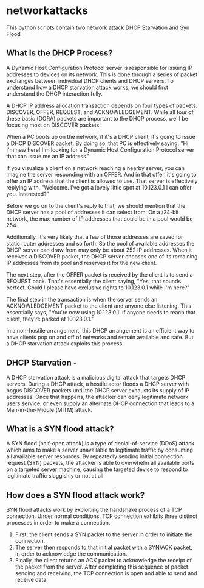 # networkattacks
This python scripts contain two network attack DHCP Starvation and Syn Flood                                                                

## What Is the DHCP Process?
A Dynamic Host Configuration Protocol server is responsible for issuing IP addresses to devices on its network. This is done through a series of packet exchanges between individual DHCP clients and DHCP servers. To understand how a DHCP starvation attack works, we should first understand the DHCP interaction fully.

A DHCP IP address allocation transaction depends on four types of packets: DISCOVER, OFFER, REQUEST, and ACKNOWLEDGEMENT. While all four of these basic (DORA) packets are important to the DHCP process, we'll be focusing most on DISCOVER packets.

When a PC boots up on the network, if it's a DHCP client, it's going to issue a DHCP DISCOVER packet. By doing so, that PC is effectively saying, "Hi, I'm new here! I'm looking for a Dynamic Host Configuration Protocol server that can issue me an IP address."

If you visualize a client on a network reaching a nearby server, you can imagine the server responding with an OFFER. And in that offer, it's going to offer an IP address that the client is allowed to use. That server is effectively replying with, "Welcome. I've got a lovely little spot at 10.123.0.1 I can offer you. Interested?"

Before we go on to the client's reply to that, we should mention that the DHCP server has a pool of addresses it can select from. On a /24-bit network, the max number of IP addresses that could be in a pool would be 254.

Additionally, it's very likely that a few of those addresses are saved for static router addresses and so forth. So the pool of available addresses the DHCP server can draw from may only be about 252 IP addresses. When it receives a DISCOVER packet, the DHCP server chooses one of its remaining IP addresses from its pool and reserves it for the new client.

The next step, after the OFFER packet is received by the client is to send a REQUEST back. That's essentially the client saying, "Yes, that sounds perfect. Could I please have exclusive rights to 10.123.0.1 while I'm here?"

The final step in the transaction is when the server sends an ACKNOWLEDGEMENT packet to the client and anyone else listening. This essentially says, "You're now using 10.123.0.1. If anyone needs to reach that client, they're parked at 10.123.0.1."

In a non-hostile arrangement, this DHCP arrangement is an efficient way to have clients pop on and off of networks and remain available and safe. But a DHCP starvation attack exploits this process.

## DHCP Starvation -
A DHCP starvation attack is a malicious digital attack that targets DHCP servers. During a DHCP attack, a hostile actor floods a DHCP server with bogus DISCOVER packets until the DHCP server exhausts its supply of IP addresses. Once that happens, the attacker can deny legitimate network users service, or even supply an alternate DHCP connection that leads to a Man-in-the-Middle (MITM) attack.

## What is a SYN flood attack?
A SYN flood (half-open attack) is a type of denial-of-service (DDoS) attack which aims to make a server unavailable to legitimate traffic by consuming all available server resources. By repeatedly sending initial connection request (SYN) packets, the attacker is able to overwhelm all available ports on a targeted server machine, causing the targeted device to respond to legitimate traffic sluggishly or not at all.

## How does a SYN flood attack work?
SYN flood attacks work by exploiting the handshake process of a TCP connection. Under normal conditions, TCP connection exhibits three distinct processes in order to make a connection.

1) First, the client sends a SYN packet to the server in order to initiate the connection.
2) The server then responds to that initial packet with a SYN/ACK packet, in order to acknowledge the communication.
3) Finally, the client returns an ACK packet to acknowledge the receipt of the packet from the server. After completing this sequence of packet sending and receiving, the TCP connection is open and able to send and receive data.
